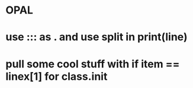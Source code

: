 # OPAL
# use ::: as . and use split in print(line)
# pull some cool stuff with if item == linex[1] for class.__init__